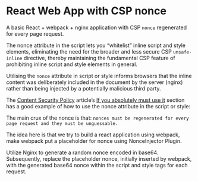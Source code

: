 # React Web App with CSP nonce

A basic React + webpack + nginx application with CSP `nonce` regenerated for every page request.

The nonce attribute in the script lets you “whitelist” inline script and style elements, eliminating the need for the broader and less secure CSP `unsafe-inline` directive, thereby maintaining the fundamental CSP feature of prohibiting inline script and style elements in general.

Utilising the `nonce` attribute in script or style informs browsers that the inline content was deliberately included in the document by the server (nginx) rather than being injected by a potentially malicious third party.

The [Content Security Policy](https://web.dev/articles/csp) article’s [If you absolutely must use it](https://web.dev/articles/csp#if-you-absolutely-must-use-it) section has a good example of how to use the nonce attribute in the script or style:

The main crux of the nonce is that: `nonces must be regenerated for every page request and they must be unguessable.`

The idea here is that we try to build a react application using webpack, make webpack put a placeholder for nonce using NonceInjector Plugin.

Utilize Nginx to generate a random nonce encoded in base64. Subsequently, replace the placeholder nonce, initially inserted by webpack, with the generated base64 nonce within the script and style tags for each request.
